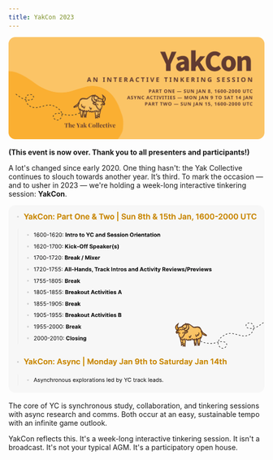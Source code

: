 ```yaml
---
title: YakCon 2023
---
```

<!-- <a href="https://lu.ma/yakcon" style="opacity: 1;"> --><img src="img/yakcon2023-banner.webp" alt="YakCon 2023" style="border-radius: 10pt;"><!-- </a> -->

**(This event is now over. Thank you to all presenters and participants!)**

A lot's changed since early 2020. One thing hasn't: the Yak Collective continues to slouch towards another year. It’s third. To mark the occasion — and to usher in 2023 — we're holding a week-long interactive tinkering session: **YakCon**.

<!-- <a href="https://lu.ma/yakcon" style="opacity: 1;"> --><img src="img/yakcon2023-schedule.webp" alt="YakCon 2023 schedule" style="border-radius: 10pt;"><!-- </a> -->

The core of YC is synchronous study, collaboration, and tinkering sessions with async research and comms. Both occur at an easy, sustainable tempo with an infinite game outlook.

YakCon reflects this. It's a week-long interactive tinkering session. It isn't a broadcast. It's not your typical AGM. It's a participatory open house.
